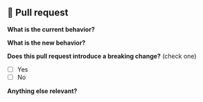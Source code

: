 ## 🌷  Pull request
<!-- 📖  https://github.com/caviajs/http-router/blob/master/CONTRIBUTING.md -->

**What is the current behavior?**
<!-- ✍️  Please describe the current behavior that you are modifying, or link to a relevant issue... -->

**What is the new behavior?**
<!-- ✍️  Please describe the new behavior... -->

**Does this pull request introduce a breaking change?** (check one)
- [ ] Yes
- [ ] No

<!-- ✍️  If this pull request contains a breaking change, please describe the impact and migration path... -->

**Anything else relevant?**
<!-- ✍️  Any other important information... -->
